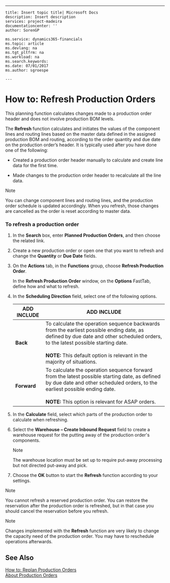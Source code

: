 ---
    title: Insert topic title| Microsoft Docs
    description: Insert description
    services: project-madeira
    documentationcenter: ''
    author: SorenGP

    ms.service: dynamics365-financials
    ms.topic: article
    ms.devlang: na
    ms.tgt_pltfrm: na
    ms.workload: na
    ms.search.keywords:
    ms.date: 07/01/2017
    ms.author: sgroespe

    ---
# How to: Refresh Production Orders
This planning function calculates changes made to a production order header and does not involve production BOM levels.  
  
 The **Refresh** function calculates and initiates the values of the component lines and routing lines based on the master data defined in the assigned production BOM and routing, according to the order quantity and due date on the production order’s header. It is typically used after you have done one of the following:  
  
-   Created a production order header manually to calculate and create line data for the first time.  
  
-   Made changes to the production order header to recalculate all the line data.  
  
> [!NOTE]  
>  You can change component lines and routing lines, and the production order schedule is updated accordingly. When you refresh, those changes are cancelled as the order is reset according to master data.  
  
### To refresh a production order  
  
1.  In the **Search** box, enter **Planned Production Orders**, and then choose the related link.  
  
2.  Create a new production order or open one that you want to refresh and change the **Quantity** or **Due Date** fields.  
  
3.  On the **Actions** tab, in the **Functions** group, choose **Refresh Production Order**.  
  
     In the **Refresh Production Order** window, on the **Options** FastTab, define how and what to refresh.  
  
4.  In the **Scheduling Direction** field, select one of the following options.  
  
    |ADD INCLUDE<!--[!INCLUDE[bp_tableoption](../ApplicationDesign/includes/bp_tableoption_md.md)]-->|ADD INCLUDE<!--[!INCLUDE[bp_tabledescription](../ApplicationDesign/includes/bp_tabledescription_md.md)]-->|  
    |----------------------------------|---------------------------------------|  
    |**Back**|To calculate the operation sequence backwards from the earliest possible ending date, as defined by due date and other scheduled orders, to the latest possible starting date.<br /><br /> **NOTE:** This default option is relevant in the majority of situations.|  
    |**Forward**|To calculate the operation sequence forward from the latest possible starting date, as defined by due date and other scheduled orders, to the earliest possible ending date.<br /><br /> **NOTE:** This option is relevant for ASAP orders.|  
  
5.  In the **Calculate** field, select which parts of the production order to calculate when refreshing.  
  
6.  Select the **Warehouse – Create Inbound Request** field to create a warehouse request for the putting away of the production order's components.  
  
    > [!NOTE]  
    >  The warehouse location must be set up to require put\-away processing but not directed put\-away and pick.  
  
7.  Choose the **OK** button to start the **Refresh** function according to your settings.  
  
> [!NOTE]  
>  You cannot refresh a reserved production order. You can restore the reservation after the production order is refreshed, but in that case you should cancel the reservation before you refresh.  
  
> [!NOTE]  
>  Changes implemented with the **Refresh** function are very likely to change the capacity need of the production order. You may have to reschedule operations afterwards.  
  
## See Also  
 [How to: Replan Production Orders](../OperationsPlanning/how-to-replan-production-orders.md)   
 [About Production Orders](../Production/about-production-orders.md)